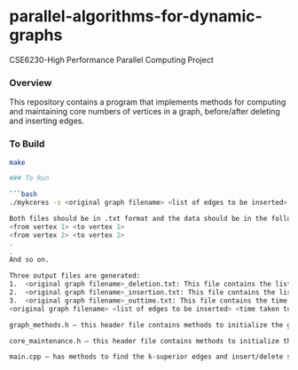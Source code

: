 # parallel-algorithms-for-dynamic-graphs
CSE6230-High Performance Parallel Computing Project

### Overview

This repository contains a program that implements methods for computing and maintaining core numbers of vertices in a graph, before/after deleting and inserting edges.

### To Build

```bash
make

### To Run

```bash
./mykcores -s <original graph filename> <list of edges to be inserted>

Both files should be in .txt format and the data should be in the following format:
<from vertex 1> <to vertex 1>
<from vertex 2> <to vertex 2>
.
.
And so on.

Three output files are generated:
1.	<original graph filename>_deletion.txt: This file contains the list of each vertex and its core number after the edges in <list of edges to be inserted> have been deleted.
2.	<original graph filename>_insertion.txt: This file contains the list of each vertex and its core number after the edges in <list of edges to be inserted> have been inserted.
3.	<original graph filename>_outtime.txt: This file contains the time (in ms) taken to compute the core numbers in the following format:
<original graph filename> <list of edges to be inserted> <time taken to delete edges and recompute core numbers> <time taken to insert edges and recompute core numbers>

graph_methods.h – this header file contains methods to initialize the graph, add/remove edges, compute the core number of vertices, compute the superior degree and constraint superior degree of vertices and write the core numbers to an output file.

core_maintenance.h – this header file contains methods to initialize the same graph with a structure that can be used to find vertices with superior edges efficiently after new edges have been inserted.

main.cpp – has methods to find the k-superior edges and insert/delete superior edges into the graph.
